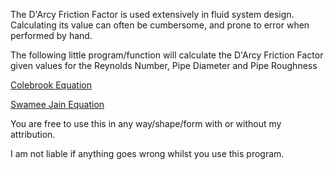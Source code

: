 The D'Arcy Friction Factor is used extensively in fluid system design.
Calculating its value can often be cumbersome, and prone to error when performed by hand.

The following little program/function will calculate the D'Arcy Friction Factor given values for the Reynolds Number, Pipe Diameter and Pipe Roughness

[Colebrook Equation](http://en.wikipedia.org/wiki/Darcy_friction_factor_formulae#Colebrook_equation)

[Swamee Jain Equation](http://en.wikipedia.org/wiki/Darcy_friction_factor_formulae#Swamee.E2.80.93Jain_equation)

You are free to use this in any way/shape/form with or without my attribution.

I am not liable if anything goes wrong whilst you use this program.

